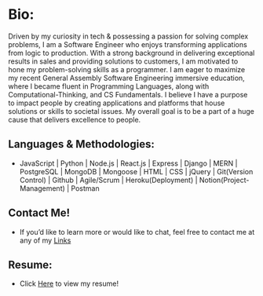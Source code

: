 # Bio:

Driven by my curiosity in tech & possessing a passion for solving complex problems, I am a Software Engineer who enjoys transforming applications from logic to production.
With a strong background in delivering exceptional results in sales and providing solutions to customers, I am motivated to hone my problem-solving skills as a programmer. I am eager to maximize my recent General Assembly Software Engineering immersive education, where I became fluent in Programming Languages, along with Computational-Thinking, and CS Fundamentals. I believe I have a purpose to impact people by creating applications and platforms that house solutions or skills to societal issues. My overall goal is to be a part of a huge cause that delivers excellence to people.

## Languages & Methodologies:
- JavaScript | Python | Node.js | React.js | Express | Django | MERN | PostgreSQL | MongoDB | Mongoose | HTML | CSS | jQuery | Git(Version Control) | Github | Agile/Scrum | Heroku(Deployment) | Notion(Project-Management) | Postman

## Contact Me!
- If you’d like to learn more or would like to chat, feel free to contact me at any of my [Links](https://joshdaos.github.io/jd-linkhub/)

## Resume:
- Click [Here](https://docs.google.com/document/d/1WslxDWmG2QDInLGj9OIbBi9Sp01oOiy9S-XhOQ9n1XY/edit?usp=sharing) to view my resume!
  

